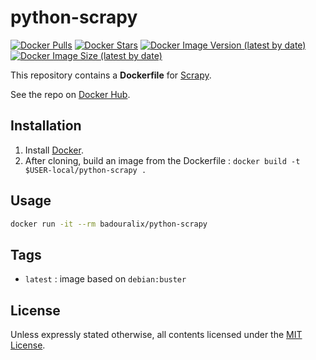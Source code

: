 # python-scrapy

[![Docker Pulls](https://img.shields.io/docker/pulls/badouralix/python-scrapy?label=pulls&logo=docker&logoColor=white)](https://hub.docker.com/r/badouralix/python-scrapy)
[![Docker Stars](https://img.shields.io/docker/stars/badouralix/python-scrapy?label=stars&logo=docker&logoColor=white)](https://hub.docker.com/r/badouralix/python-scrapy)
[![Docker Image Version (latest by date)](https://img.shields.io/docker/v/badouralix/python-scrapy?logo=docker&logoColor=white)](https://hub.docker.com/r/badouralix/python-scrapy)
[![Docker Image Size (latest by date)](https://img.shields.io/docker/image-size/badouralix/python-scrapy?label=size&logo=docker&logoColor=white)](https://hub.docker.com/r/badouralix/python-scrapy)

This repository contains a **Dockerfile** for [Scrapy](http://scrapy.org/).

See the repo on [Docker Hub](https://hub.docker.com/r/badouralix/python-scrapy/).

## Installation

1. Install [Docker](https://www.docker.com/).
2. After cloning, build an image from the Dockerfile : `docker build -t $USER-local/python-scrapy .`

## Usage

```bash
docker run -it --rm badouralix/python-scrapy
```

## Tags

- `latest` : image based on `debian:buster`

## License

Unless expressly stated otherwise, all contents licensed under the [MIT License](https://github.com/badouralix/dockerfiles/blob/main/LICENSE).
